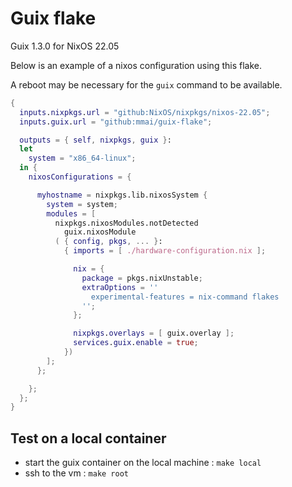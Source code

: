 # Guix flake

Guix 1.3.0 for NixOS 22.05 

Below is an example of a nixos configuration using this flake.

A reboot may be necessary for the `guix` command to be available.

```nix
{
  inputs.nixpkgs.url = "github:NixOS/nixpkgs/nixos-22.05";
  inputs.guix.url = "github:mmai/guix-flake";

  outputs = { self, nixpkgs, guix }: 
  let
    system = "x86_64-linux";
  in {
    nixosConfigurations = {

      myhostname = nixpkgs.lib.nixosSystem {
        system = system;
        modules = [ 
          nixpkgs.nixosModules.notDetected
	        guix.nixosModule
          ( { config, pkgs, ... }:
            { imports = [ ./hardware-configuration.nix ];

              nix = {
                package = pkgs.nixUnstable;
                extraOptions = ''
                  experimental-features = nix-command flakes
                '';
              };

              nixpkgs.overlays = [ guix.overlay ];
              services.guix.enable = true;
            })
        ];
      };

    };
  };
}
```

## Test on a local container

- start the guix container on the local machine : `make local`
- ssh to the vm : `make root`
